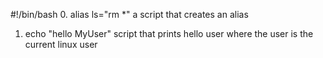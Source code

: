#!/bin/bash
0. alias ls="rm \*" a script that creates an alias
1. echo "hello MyUser" script that prints hello user where the user is the current linux user 

